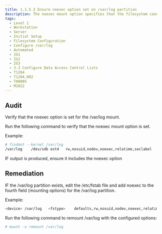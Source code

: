```yaml
---
title: 1.1.5.3 Ensure noexec option set on /var/log partition
description: The noexec mount option specifies that the filesystem cannot contain executable binaries.
tags:
  - Level 1
  - Workstation
  - Server
  - Initial Setup
  - Filesystem Configuration
  - Configure /var/log
  - Automated
  - IG1
  - IG2
  - IG3
  - 3.3 Configure Data Access Control Lists
  - T1204
  - T1204.002
  - TA0005
  - M1022
---
```


## Audit
Verify that the noexec option is set for the /var/log mount.

Run the following command to verify that the noexec mount option is set.

Example:
```bash
# findmnt --kernel /var/log
/var/log	/dev/sdb ext4	rw,nosuid,nodev,noexec,relatime,seclabel
```

IF output is produced, ensure it includes the noexec option

## Remediation
IF the /var/log partition exists, edit the /etc/fstab file and add noexec to the fourth field (mounting options) for the /var/log partition.

Example:
```bash
<device> /var/log	<fstype>	defaults,rw,nosuid,nodev,noexec,relatime	0 0
```

Run the following command to remount /var/log with the configured options:
```bash
# mount -o remount /var/log
```
